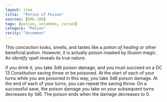 ```yaml
---
layout: item
title:  "Potion of Poison"
sources: [DMG.188]
tags: [potion, uncommon, cursed]
category: "Potion"
rarity: "Uncommon"
---
```


This concoction looks, smells, and tastes like a _potion of healing_ or other beneficial potion. However, it is actually poison masked by illusion magic. An _identify_ spell reveals its true nature.

If you drink it, you take 3d6 poison damage, and you must succeed on a DC 13 Constitution saving throw or be poisoned. At the start of each of your turns while you are poisoned in this way, you take 3d6 poison damage. At the end of each of your turns, you can repeat the saving throw. On a successful save, the poison damage you take on your subsequent turns decreases by 1d6. The poison ends when the damage decreases to 0.